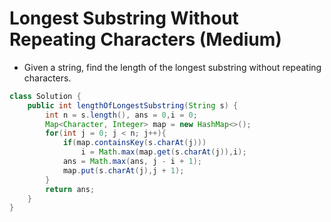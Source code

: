 # Longest Substring Without Repeating Characters (Medium)
* Given a string, find the length of the longest substring without repeating characters.

```java
class Solution {
    public int lengthOfLongestSubstring(String s) {
        int n = s.length(), ans = 0,i = 0;
        Map<Character, Integer> map = new HashMap<>();
        for(int j = 0; j < n; j++){
            if(map.containsKey(s.charAt(j)))
                i = Math.max(map.get(s.charAt(j)),i);
            ans = Math.max(ans, j - i + 1);
            map.put(s.charAt(j),j + 1);
        }
        return ans;
    }
}
```